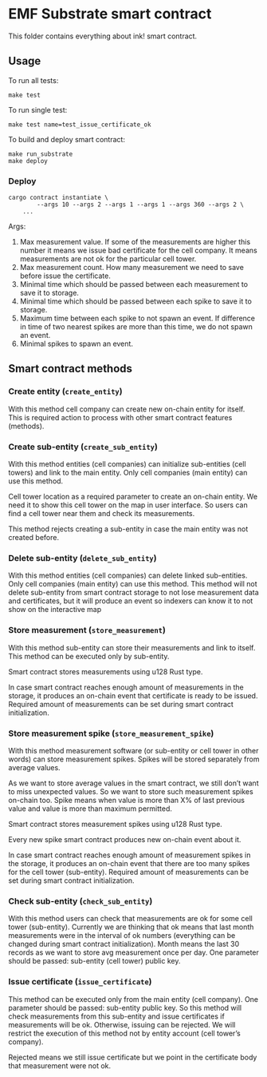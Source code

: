 # EMF Substrate smart contract

This folder contains everything about ink! smart contract.

## Usage

To run all tests:

```shell
make test
```

To run single test:

```shell
make test name=test_issue_certificate_ok
```

To build and deploy smart contract:

```shell
make run_substrate
make deploy
```

### Deploy

```shell
cargo contract instantiate \
		--args 10 --args 2 --args 1 --args 1 --args 360 --args 2 \
    ...
```

Args:

1. Max measurement value. If some of the measurements are higher this number it means we issue bad certificate for the cell company. It means measurements are not ok for the particular cell tower.
2. Max measurement count. How many measurement we need to save before issue the certificate.
3. Minimal time which should be passed between each measurement to save it to storage.
4. Minimal time which should be passed between each spike to save it to storage.
5. Maximum time between each spike to not spawn an event. If difference in time of two nearest spikes are more than this time, we do not spawn an event.
6. Minimal spikes to spawn an event.

## Smart contract methods

### Create entity (`create_entity`)

With this method cell company can create new on-chain entity for itself. This is required action to process with other smart contract features (methods).

### Create sub-entity (`create_sub_entity`)

With this method entities (cell companies) can initialize sub-entities (cell towers) and link to the main entity. Only cell companies (main entity) can use this method.

Cell tower location as a required parameter to create an on-chain entity. We need it to show this cell tower on the map in user interface. So users can find a cell tower near them and check its measurements.

This method rejects creating a sub-entity in case the main entity was not created before.

### Delete sub-entity (`delete_sub_entity`)

With this method entities (cell companies) can delete linked sub-entities. Only cell companies (main entity) can use this method. This method will not delete sub-entity from smart contract storage to not lose measurement data and certificates, but it will produce an event so indexers can know it to not show on the interactive map

### Store measurement (`store_measurement`)

With this method sub-entity can store their measurements and link to itself. This method can be executed only by sub-entity.

Smart contract stores measurements using u128 Rust type.

In case smart contract reaches enough amount of measurements in the storage, it produces an on-chain event that certificate is ready to be issued. Required amount of measurements can be set during smart contract initialization.

### Store measurement spike (`store_measurement_spike`)

With this method measurement software (or sub-entity or cell tower in other words) can store measurement spikes. Spikes will be stored separately from average values.

As we want to store average values in the smart contract, we still don’t want to miss unexpected values. So we want to store such measurement spikes on-chain too. Spike means when value is more than X% of last previous value and value is more than maximum permitted.

Smart contract stores measurement spikes using u128 Rust type.

Every new spike smart contract produces new on-chain event about it.

In case smart contract reaches enough amount of measurement spikes in the storage, it produces an on-chain event that there are too many spikes for the cell tower (sub-entity). Required amount of measurements can be set during smart contract initialization.

### Check sub-entity (`check_sub_entity`)

With this method users can check that measurements are ok for some cell tower (sub-entity). Currently we are thinking that ok means that last month measurements were in the interval of ok numbers (everything can be changed during smart contract initialization). Month means the last 30 records as we want to store avg measurement once per day. One parameter should be passed: sub-entity (cell tower) public key.

### Issue certificate (`issue_certificate`)

This method can be executed only from the main entity (cell company). One parameter should be passed: sub-entity public key. So this method will check measurements from this sub-entity and issue certificates if measurements will be ok. Otherwise, issuing can be rejected. We will restrict the execution of this method not by entity account (cell tower’s company).

Rejected means we still issue certificate but we point in the certificate body that measurement were not ok.
